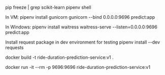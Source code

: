 pip freeze | grep scikit-learn
pipenv shell

In VM:
pipenv install gunicorn
gunicorn --bind 0.0.0.0:9696 predict:app

In Windows:
pipenv install waitress
waitress-serve --listen=0.0.0.0:9696 predict:app

Install request package in dev environment for testing
pipenv install --dev requests


docker build -t ride-duration-prediction-service:v1 .

docker run -it --rm -p 9696:9696  ride-duration-prediction-service:v1